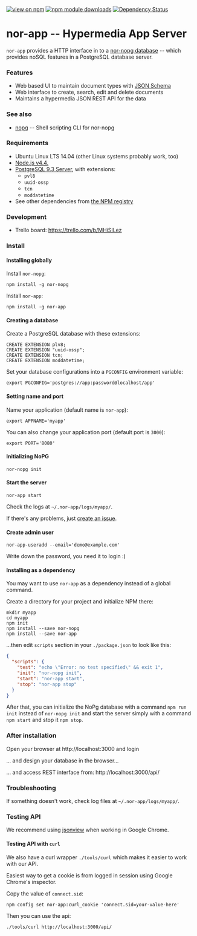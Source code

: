 [![view on npm](http://img.shields.io/npm/v/nor-app.svg)](https://www.npmjs.org/package/nor-app)
[![npm module downloads](http://img.shields.io/npm/dt/nor-app.svg)](https://www.npmjs.org/package/nor-app)
[![Dependency Status](https://david-dm.org/sendanor/nor-app.svg)](https://david-dm.org/sendanor/nor-app)
<!---
[![Build Status](https://travis-ci.org/sendanor/nor-app.svg?branch=master)](https://travis-ci.org/sendanor/nor-app)
[![Coverage Status](https://coveralls.io/repos/github/sendanor/nor-app/badge.svg?branch=master)](https://coveralls.io/github/sendanor/nor-app?branch=master)
-->

nor-app -- Hypermedia App Server
================================

`nor-app` provides a HTTP interface in to a [nor-nopg 
database](https://github.com/sendanor/nor-nopg) -- which provides noSQL features in a 
PostgreSQL database server.

### Features

* Web based UI to maintain document types with [JSON Schema](http://json-schema.org/)
* Web interface to create, search, edit and delete documents
* Maintains a hypermedia JSON REST API for the data

### See also

* [nopg](https://github.com/sendanor/nor-nopg-cli) -- Shell scripting CLI for nor-nopg

### Requirements

* Ubuntu Linux LTS 14.04 (other Linux systems probably work, too)
* [Node.js v4.4.](http://nodejs.org)
* [PostgreSQL 9.3 Server](https://www.postgresql.org/), with extensions:
  * `pvl8`
  * `uuid-ossp`
  * `tcn`
  * `moddatetime`
* See other dependencies from [the NPM registry](https://www.npmjs.com/package/nor-app)

### Development

* Trello board: https://trello.com/b/MHiSILez

### Install

#### Installing globally

Install `nor-nopg`: 

```
npm install -g nor-nopg
```

Install `nor-app`: 

```
npm install -g nor-app
```

#### Creating a database

Create a PostgreSQL database with these extensions:

```
CREATE EXTENSION plv8;
CREATE EXTENSION "uuid-ossp";
CREATE EXTENSION tcn;
CREATE EXTENSION moddatetime;
```

Set your database configurations into a `PGCONFIG` environment variable: 

```
export PGCONFIG='postgres://app:password@localhost/app'
```

#### Setting name and port

Name your application (default name is `nor-app`): 

```
export APPNAME='myapp'
```

You can also change your application port (default port is `3000`):

```
export PORT='8080'
```

#### Initializing NoPG

```
nor-nopg init
```

#### Start the server

```
nor-app start
```

Check the logs at `~/.nor-app/logs/myapp/`. 

If there's any problems, just [create an issue](https://github.com/sendanor/nor-app/issues).

#### Create admin user

```
nor-app-useradd --email='demo@example.com'
```

Write down the password, you need it to login :)

#### Installing as a dependency

You may want to use `nor-app` as a dependency instead of a global command.

Create a directory for your project and initialize NPM there:

```
mkdir myapp
cd myapp
npm init
npm install --save nor-nopg
npm install --save nor-app
```

...then edit `scripts` section in your `./package.json` to look like this:

```json
{
  "scripts": {
    "test": "echo \"Error: no test specified\" && exit 1",
    "init": "nor-nopg init",
    "start": "nor-app start",
    "stop": "nor-app stop"
  }
}
```

After that, you can initialize the NoPg database with a command 
`npm run init` instead of `nor-nopg init` and start the server simply 
with a command `npm start` and stop it `npm stop`.

### After installation

Open your browser at http://localhost:3000 and login

... and design your database in the browser...

... and access REST interface from: http://localhost:3000/api/

### Troubleshooting

If something doesn't work, check log files at `~/.nor-app/logs/myapp/`.

### Testing API

We recommend using [jsonview](https://chrome.google.com/webstore/detail/jsonview/chklaanhfefbnpoihckbnefhakgolnmc) when working in Google Chrome.

#### Testing API with `curl`

We also have a curl wrapper `./tools/curl` which makes it easier to work with our API.

Easiest way to get a cookie is from logged in session using Google Chrome's inspector. 

Copy the value of `connect.sid`:

```
npm config set nor-app:curl_cookie 'connect.sid=your-value-here'
```

Then you can use the api:

```
./tools/curl http://localhost:3000/api/
```

